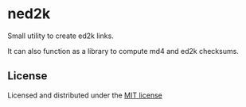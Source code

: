 # ned2k

Small utility to create ed2k links.

It can also function as a library to compute md4 and ed2k checksums.

## License

Licensed and distributed under the [MIT license](https://opensource.org/licenses/MIT)